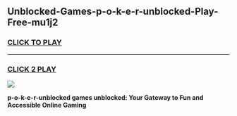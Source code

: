 
## Unblocked-Games-p-o-k-e-r-unblocked-Play-Free-mu1j2
<h3>
<a href="https://premium76.site?title=p-o-k-e-r-unblocked&ref=12A">CLICK TO PLAY</a></h3>
<hr>

<h3>
<a href="https://premium76.site?title=p-o-k-e-r-unblocked&ref=12A">CLICK 2 PLAY</a>
  
</h3>

<a href="https://premium76.site?title=p-o-k-e-r-unblocked&ref=12A"><img src="https://clearcache.store/games.png"></a>


**p-o-k-e-r-unblocked games unblocked: Your Gateway to Fun and Accessible Online Gaming**
